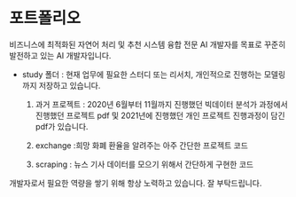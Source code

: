 # 포트폴리오

비즈니스에 최적화된 자연어 처리 및 추천 시스템 융합 전문 AI 개발자를 목표로 꾸준히 발전하고 있는 AI 개발자입니다.


* study 폴더 : 현재 업무에 필요한 스터디 또는 리서치, 개인적으로 진행하는 모델링까지 저장하고 있습니다.
    
    1. 과거 프로젝트 : 2020년 6월부터 11월까지 진행했던 빅데이터 분석가 과정에서 진행했던 프로젝트 pdf 및 2021년에 진행했던 개인 프로젝트 진행과정이 담긴 pdf가 있습니다.
    
    2. exchange :희망 화폐 환율을 알려주는 아주 간단한 프로젝트 코드

    3. scraping : 뉴스 기사 데이터를 모으기 위해서 간단하게 구현한 코드


개발자로서 필요한 역량을 쌓기 위해 항상 노력하고 있습니다.
잘 부탁드립니다.
